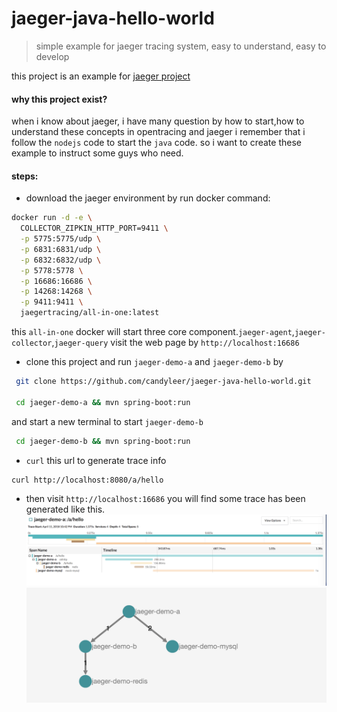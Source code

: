 # jaeger-java-hello-world
> simple example for jaeger tracing system, easy to understand, easy to develop

this project is an example for [jaeger project](https://github.com/candyleer/jaeger-client-java)

#### why this project exist?
when i know about  jaeger, i have many question by how to start,how to understand these concepts in opentracing and jaeger
i remember that i follow the `nodejs` code to start the `java` code.
so i want to create these example to instruct some guys who need.

#### steps:

- download the jaeger environment by run docker command:
```bash
docker run -d -e \
  COLLECTOR_ZIPKIN_HTTP_PORT=9411 \
  -p 5775:5775/udp \
  -p 6831:6831/udp \
  -p 6832:6832/udp \
  -p 5778:5778 \
  -p 16686:16686 \
  -p 14268:14268 \
  -p 9411:9411 \
  jaegertracing/all-in-one:latest
``` 

this `all-in-one` docker will start three core component.`jaeger-agent`,`jaeger-collector`,`jaeger-query`
visit the web page by `http://localhost:16686`

- clone this project and run `jaeger-demo-a` and `jaeger-demo-b` by
```bash
 git clone https://github.com/candyleer/jaeger-java-hello-world.git
 
 cd jaeger-demo-a && mvn spring-boot:run
```
and start a new terminal to start `jaeger-demo-b`
```bash
 cd jaeger-demo-b && mvn spring-boot:run
```

- `curl` this url to generate trace info 
```bash
curl http://localhost:8080/a/hello
```
- then visit `http://localhost:16686` you will find some trace has been generated like this.
![example](example.png)
![dag](dag.png)
